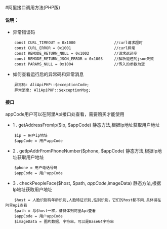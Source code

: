 #阿里接口调用方法(PHP版)

#### 说明：
* 异常错误码
```
    const CURL_TIMEOUT = 0x1000                 //curl请求超时
    const CURL_ERROR = 0x1001                   //curl异常
    const REMODE_RETURN_NULL = 0x1002           //请求返还空
    const REMODE_RETURN_JSON_ERROR = 0x1003     //解析返还的json失败
    const PARAMS_NULL = 0x1004                  //传入的参数为空
```
* 如何查看运行后的异常码和异常消息
```
    异常码: AliApiPHP::$exceptionCode;
    异常消息: AliApiPHP::$exceptionMsg;
```
#### 接口
appCode用户可以在阿里Api接口处查看，需要购买才能使用
* 1 . getAddressFromIp($ip, $appCode)  静态方法,根据Ip地址获取用户地址
```
    $ip = 用户ip地址
    $appCode = 用户appCode
```
* 2 . getIpAddrFromPhoneNumber($phone, $appCode)  静态方法,根据Ip地址获取用户地址
```
    $phone = 用户电话号码
    $appCode = 用户appCode
```
* 3 . checkPeopleFace($host, $path, $appCode,$imageData)  静态方法,根据Ip地址获取用户地址
```
    $host = 人脸识别有年龄识别,人脸特征识别,性别识别，它们的host都不同,具体请在阿里Api查看
    $path = 与$host一样，请具体到阿里Api查看
    $appCode = 用户appCode
    $imageData = 图片数据，字符串，可以是Base64字符串
```
    